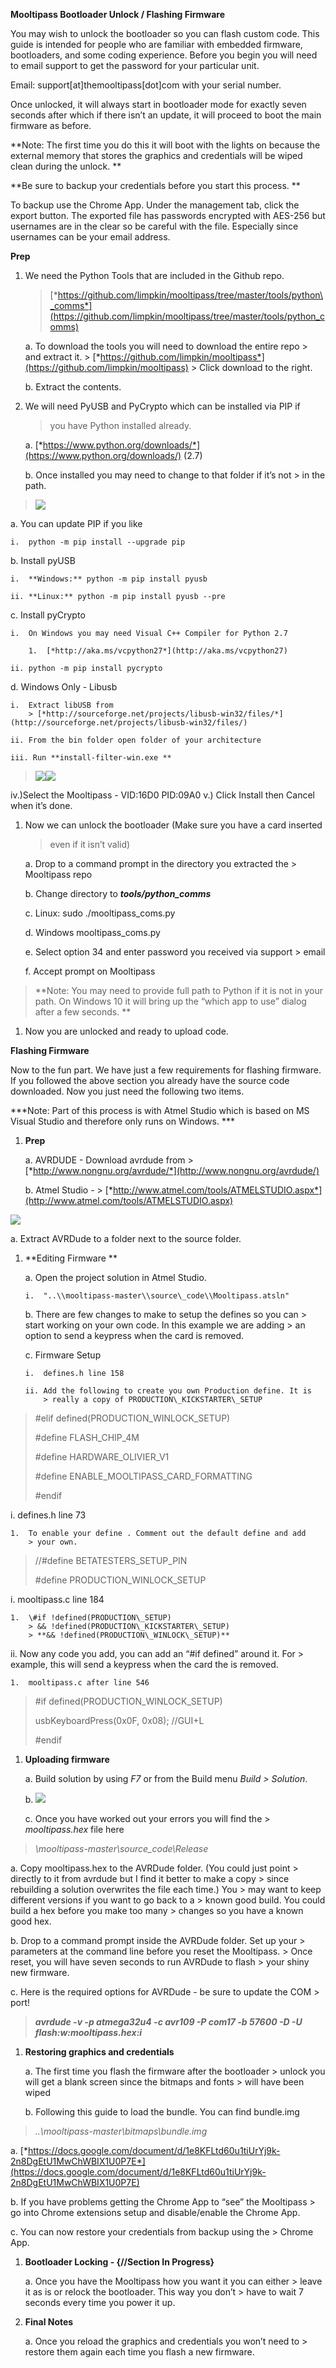 **Mooltipass Bootloader Unlock / Flashing Firmware**

You may wish to unlock the bootloader so you can flash custom code. This
guide is intended for people who are familiar with embedded firmware,
bootloaders, and some coding experience. Before you begin you will need
to email support to get the password for your particular unit.

Email: support\[at\]themooltipass\[dot\]com with your serial number.

Once unlocked, it will always start in bootloader mode for exactly seven
seconds after which if there isn’t an update, it will proceed to boot
the main firmware as before.

**Note: The first time you do this it will boot with the lights on
because the external memory that stores the graphics and credentials
will be wiped clean during the unlock. **

**Be sure to backup your credentials before you start this process. **

To backup use the Chrome App. Under the management tab, click the export
button. The exported file has passwords encrypted with AES-256 but
usernames are in the clear so be careful with the file. Especially since
usernames can be your email address.

**Prep**

1.  We need the Python Tools that are included in the Github repo.
    > [*https://github.com/limpkin/mooltipass/tree/master/tools/python\_comms*](https://github.com/limpkin/mooltipass/tree/master/tools/python_comms)

    a.  To download the tools you will need to download the entire repo
        > and extract it.
        > [*https://github.com/limpkin/mooltipass*](https://github.com/limpkin/mooltipass)
        > Click download to the right.

    b.  Extract the contents.

2.  We will need PyUSB and PyCrypto which can be installed via PIP if
    > you have Python installed already.

    a.  [*https://www.python.org/downloads/*](https://www.python.org/downloads/) (2.7)

    b.  Once installed you may need to change to that folder if it’s not
        > in the path.

> ![](media/image06.png)

a.  You can update PIP if you like

    i.  python -m pip install --upgrade pip

b.  Install pyUSB

    i.  **Windows:** python -m pip install pyusb

    ii. **Linux:** python -m pip install pyusb --pre

c.  Install pyCrypto

    i.  On Windows you may need Visual C++ Compiler for Python 2.7

        1.  [*http://aka.ms/vcpython27*](http://aka.ms/vcpython27)

    ii. python -m pip install pycrypto

d.  Windows Only - Libusb

    i.  Extract libUSB from
        > [*http://sourceforge.net/projects/libusb-win32/files/*](http://sourceforge.net/projects/libusb-win32/files/)

    ii. From the bin folder open folder of your architecture

    iii. Run **install-filter-win.exe **

> ![](media/image04.png)![](media/image09.png)

iv.)Select the Mooltipass - VID:16D0 PID:09A0 v.) Click Install then
Cancel when it’s done.

1.  Now we can unlock the bootloader (Make sure you have a card inserted
    > even if it isn’t valid)

    a.  Drop to a command prompt in the directory you extracted the
        > Mooltipass repo

    b.  Change directory to ***tools/python\_comms***

    c.  Linux: sudo ./mooltipass\_coms.py

    d.  Windows mooltipass\_coms.py

    e.  Select option 34 and enter password you received via support
        > email

    f.  Accept prompt on Mooltipass

> **Note: You may need to provide full path to Python if it is not in
> your path. On Windows 10 it will bring up the “which app to use”
> dialog after a few seconds. **

1.  Now you are unlocked and ready to upload code.

**Flashing Firmware**

Now to the fun part. We have just a few requirements for flashing
firmware. If you followed the above section you already have the source
code downloaded. Now you just need the following two items.

***Note: Part of this process is with Atmel Studio which is based on MS
Visual Studio and therefore only runs on Windows. ***

1.  **Prep**

    a.  AVRDUDE - Download avrdude from
        > [*http://www.nongnu.org/avrdude/*](http://www.nongnu.org/avrdude/)

    b.  Atmel Studio -
        > [*http://www.atmel.com/tools/ATMELSTUDIO.aspx*](http://www.atmel.com/tools/ATMELSTUDIO.aspx)

![](media/image07.png)

a.  Extract AVRDude to a folder next to the source folder.

<!-- -->

1.  **Editing Firmware **

    a.  Open the project solution in Atmel Studio.

        i.  "..\\mooltipass-master\\source\_code\\Mooltipass.atsln"

    b.  There are few changes to make to setup the defines so you can
        > start working on your own code. In this example we are adding
        > an option to send a keypress when the card is removed.

    c.  Firmware Setup

        i.  defines.h line 158

        ii. Add the following to create you own Production define. It is
            > really a copy of PRODUCTION\_KICKSTARTER\_SETUP

> \#elif defined(PRODUCTION\_WINLOCK\_SETUP)
>
> \#define FLASH\_CHIP\_4M
>
> \#define HARDWARE\_OLIVIER\_V1
>
> \#define ENABLE\_MOOLTIPASS\_CARD\_FORMATTING
>
> \#endif

i.  defines.h line 73

    1.  To enable your define . Comment out the default define and add
        > your own.

> //\#define BETATESTERS\_SETUP\_PIN
>
> \#define PRODUCTION\_WINLOCK\_SETUP

i.  mooltipass.c line 184

    1.  \#if !defined(PRODUCTION\_SETUP)
        > && !defined(PRODUCTION\_KICKSTARTER\_SETUP)
        > **&& !defined(PRODUCTION\_WINLOCK\_SETUP)**

ii. Now any code you add, you can add an “\#if defined” around it. For
    > example, this will send a keypress when the card the is removed.

    1.  mooltipass.c after line 546

> \#if defined(PRODUCTION\_WINLOCK\_SETUP)
>
> usbKeyboardPress(0x0F, 0x08); //GUI+L
>
> \#endif

1.  **Uploading firmware**

    a.  Build solution by using *F7* or from the Build menu *Build
        > Solution*.

    b.  ![](media/image05.png)

    c.  Once you have worked out your errors you will find the
        > *mooltipass.hex* file here

> *\\mooltipass-master\\source\_code\\Release*

a.  Copy mooltipass.hex to the AVRDude folder. (You could just point
    > directly to it from avrdude but I find it better to make a copy
    > since rebuilding a solution overwrites the file each time.) You
    > may want to keep different versions if you want to go back to a
    > known good build. You could build a hex before you make too many
    > changes so you have a known good hex.

b.  Drop to a command prompt inside the AVRDude folder. Set up your
    > parameters at the command line before you reset the Mooltipass.
    > Once reset, you will have seven seconds to run AVRDude to flash
    > your shiny new firmware.

c.  Here is the required options for AVRDude - be sure to update the COM
    > port!

> ***avrdude -v -p atmega32u4 -c avr109 -P com17 -b 57600 -D -U
> flash:w:mooltipass.hex:i***

1.  **Restoring graphics and credentials**

    a.  The first time you flash the firmware after the bootloader
        > unlock you will get a blank screen since the bitmaps and fonts
        > will have been wiped

    b.  Following this guide to load the bundle. You can find bundle.img

> *..\\mooltipass-master\\bitmaps\\bundle.img*

a.  [*https://docs.google.com/document/d/1e8KFLtd60u1tiUrYj9k-2n8DgEtU1MwChWBIX1U0P7E*](https://docs.google.com/document/d/1e8KFLtd60u1tiUrYj9k-2n8DgEtU1MwChWBIX1U0P7E)

b.  If you have problems getting the Chrome App to “see” the Mooltipass
    > go into Chrome extensions setup and disable/enable the Chrome App.

c.  You can now restore your credentials from backup using the
    > Chrome App.

<!-- -->

1.  **Bootloader Locking - {//Section In Progress}**

    a.  Once you have the Mooltipass how you want it you can either
        > leave it as is or relock the bootloader. This way you don’t
        > have to wait 7 seconds every time you power it up.

2.  **Final Notes**

    a.  Once you reload the graphics and credentials you won’t need to
        > restore them again each time you flash a new firmware.


